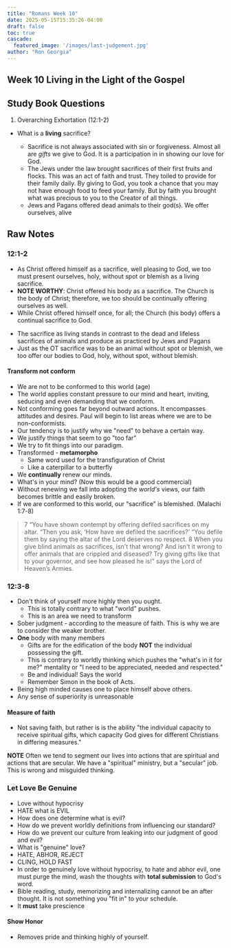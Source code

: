 ```yaml
---
title: "Romans Week 10"
date: 2025-05-15T15:35:26-04:00
draft: false
toc: true
cascade:
  featured_image: '/images/last-judgement.jpg'
author: "Ron Georgia"
---
```



## Week 10 Living in the Light of the Gospel

## Study Book Questions

1. Overarching Exhortation (12:1-2)

- What is a **living** sacrifice?

    - Sacrifice is not always associated with sin or forgiveness. Almost all are *gifts* we give to God. It is a participation in in showing our love for God.
    - The Jews under the law brought sacrifices of their first fruits and flocks. This was an act of faith and trust. They toiled to provide for their family daily. By giving to God, you took a chance that you may not have enough food to feed your family. But by faith you brought what was precious to you to the Creator of all things.
    - Jews and Pagans offered dead animals to their god(s). We offer ourselves, alive


## Raw Notes

### 12:1-2

- As Christ offered himself as a sacrifice, well pleasing to God, we too must present ourselves, holy, without spot or blemish as a living sacrifice. 
- **NOTE WORTHY**: Christ offered his body as a sacrifice. The Church is the body of Christ; therefore, we too should be continually offering ourselves as well.
- While Christ offered himself once, for all; the Church (his body) offers a continual sacrifice to God.
>
>
- The sacrifice as living stands in contrast to the dead and lifeless sacrifices of animals and produce as practiced by Jews and Pagans
- Just as the OT sacrifice was to be an animal without spot or blemish, we too offer our bodies to God, holy, without spot, without blemish.

#### **Transform** not **conform**

- We are not to be conformed to this world (age)
- The world applies constant pressure to our mind and heart, inviting, seducing and even demanding that we conform.
- Not conforming goes far beyond outward actions. It encompasses attitudes and desires. Paul will begin to list areas where we are to be non-conformists.
- Our tendency is to justify why we "need" to behave a certain way.
- We justify things that seem to go "too far"
- We try to fit things into our paradigm. 
- Transformed - **metamorpho**
    - Same word used for the transfiguration of Christ
    - Like a caterpillar to a butterfly
- We **continually** renew our minds.
- What's in your mind? (Now this would be a good commercial)
- Without renewing we fall into adopting the *world's* views, our faith becomes brittle and easily broken.
- If we are conformed to this world, our "sacrifice" is blemished. (Malachi 1:7-8)

>7 “You have shown contempt by offering defiled sacrifices on my altar.
>“Then you ask, ‘How have we defiled the sacrifices?’
>“You defile them by saying the altar of the Lord deserves no respect. 8 When you give blind animals as sacrifices, isn't that wrong? And isn't it wrong to offer animals that are crippled and diseased? Try giving gifts like that to your governor, and see how pleased he is!” says the Lord of Heaven’s Armies.

### 12:3-8

- Don't think of yourself more highly then you ought.
    - This is totally contrary to what "world" pushes.
    - This is an area we need to transform
- Sober judgment - according to the measure of faith. This is why we are to consider the weaker brother.
- **One** body with many members
    - Gifts are for the edification of the body **NOT** the individual possessing the gift.
    - This is contrary to worldly thinking which pushes the "what's in it for me?" mentality or "I need to be appreciated, needed and respected."
    - Be and individual! Says the world
    - Remember Simon in the book of Acts.
- Being high minded causes one to place himself above others.
- Any sense of superiority is unreasonable

#### Measure of faith

- Not saving faith, but rather is is the ability "the individual capacity to receive spiritual gifts, which capacity God gives for different Christians in differing measures."

**NOTE** Often we tend to segment our lives into actions that are spiritual and actions that are secular. We have a "spiritual" ministry, but a "secular" job. This is wrong and misguided thinking. 

### Let Love Be Genuine

- Love without hypocrisy
- HATE what is EVIL
- How does one determine what is evil?
- How do we prevent worldly definitions from influencing our standard?
- How do we prevent our culture from leaking into our judgment of good and evil?
- What is "genuine" love?
- HATE, ABHOR, REJECT
- CLING, HOLD FAST
- In order to genuinely love without hypocrisy, to hate and abhor evil, one must purge the mind, wash the thoughts with **total submission** to God's word.
- Bible reading, study, memorizing and internalizing cannot be an after thought. It is not something you "fit in" to your schedule.
- It **must** take prescience

#### Show Honor

- Removes pride and thinking highly of yourself.

